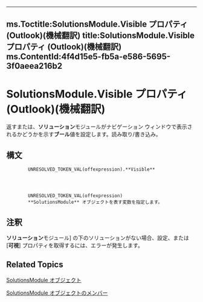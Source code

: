 

---
ms.Toctitle:SolutionsModule.Visible プロパティ (Outlook)(機械翻訳)
title:SolutionsModule.Visible プロパティ (Outlook)(機械翻訳)
ms.ContentId:4f4d15e5-fb5a-e586-5695-3f0aeea216b2
---
# SolutionsModule.Visible プロパティ (Outlook)(機械翻訳)




返すまたは、**ソリューション**モジュールがナビゲーション ウィンドウで表示されるかどうかを示す**ブール**値を設定します。読み取り/書き込み。

## 構文

            UNRESOLVED_TOKEN_VAL(offexpression).**Visible**




            UNRESOLVED_TOKEN_VAL(offexpression)
            **SolutionsModule** オブジェクトを表す変数を指定します。



## 注釈
**ソリューション**モジュール] の下のソリューションがない場合、設定、または [**可視**] プロパティを取得するには、エラーが発生します。



## Related Topics

[SolutionsModule オブジェクト](4597765e-a95d-bf07-2ac4-103218ebc696.md)

[SolutionsModule オブジェクトのメンバー](8537b2d4-07cb-9e40-a87b-ff12d304f809.md)




